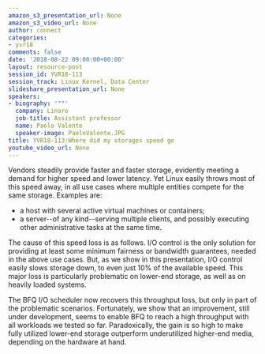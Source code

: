 ```yaml
---
amazon_s3_presentation_url: None
amazon_s3_video_url: None
author: connect
categories:
- yvr18
comments: false
date: '2018-08-22 09:00:00+00:00'
layout: resource-post
session_id: YVR18-113
session_track: Linux Kernel, Data Center
slideshare_presentation_url: None
speakers:
- biography: '""'
  company: Linaro
  job-title: Assistant professor
  name: Paolo Valente
  speaker-image: PaoloValente.JPG
title: YVR18-113:Where did my storages speed go
youtube_video_url: None
---
```


Vendors steadily provide faster and faster storage, evidently meeting a demand for higher speed and lower latency. Yet Linux easily throws most of this speed away, in all use cases where multiple entities compete for the same storage. Examples are:
- a host with several active virtual machines or containers;
- a server--of any kind--serving multiple clients, and possibly executing other administrative tasks at the same time.

The cause of this speed loss is as follows. I/O control is the only solution for providing at least some minimum fairness or bandwidth guarantees, needed in the above use cases. But, as we show in this presentation, I/O control easily slows storage down, to even just 10% of the available speed. This major loss is particularly problematic on lower-end storage, as well as on heavily loaded systems.

The BFQ I/O scheduler now recovers this throughput loss, but only in part of the problematic scenarios. Fortunately, we show that an improvement, still under development, seems to enable BFQ to reach a high throughput with all workloads we tested so far. Paradoxically, the gain is so high to make fully utilized lower-end storage outperform underutilized higher-end media, depending on the hardware at hand.